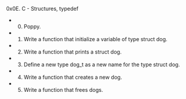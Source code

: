 0x0E. C - Structures, typedef

* 0. Poppy.

* 1. Write a function that initialize a variable of type struct dog.

* 2. Write a function that prints a struct dog.

* 3. Define a new type dog_t as a new name for the type struct dog.

* 4. Write a function that creates a new dog.

* 5. Write a function that frees dogs. 
